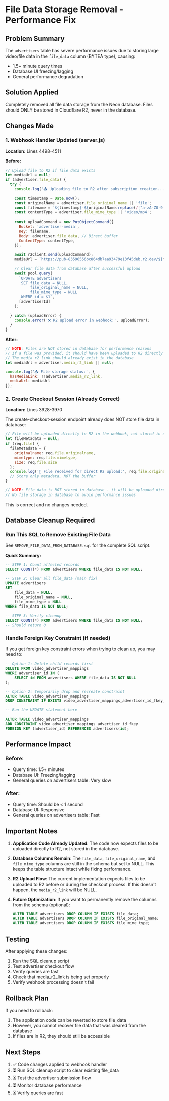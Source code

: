 # File Data Storage Removal - Performance Fix

## Problem Summary
The `advertisers` table has severe performance issues due to storing large video/file data in the `file_data` column (BYTEA type), causing:
- 1.5+ minute query times
- Database UI freezing/lagging
- General performance degradation

## Solution Applied
Completely removed all file data storage from the Neon database. Files should ONLY be stored in Cloudflare R2, never in the database.

## Changes Made

### 1. Webhook Handler Updated (server.js)
**Location:** Lines 4498-4511

**Before:**
```javascript
// Upload file to R2 if file data exists
let mediaUrl = null;
if (advertiser.file_data) {
  try {
    console.log('📤 Uploading file to R2 after subscription creation...');
    
    const timestamp = Date.now();
    const originalName = advertiser.file_original_name || 'file';
    const filename = `${timestamp}-${originalName.replace(/[^a-zA-Z0-9.-]/g, '_')}`;
    const contentType = advertiser.file_mime_type || 'video/mp4';
    
    const uploadCommand = new PutObjectCommand({
      Bucket: 'advertiser-media',
      Key: filename,
      Body: advertiser.file_data, // Direct buffer
      ContentType: contentType,
    });
    
    await r2Client.send(uploadCommand);
    mediaUrl = `https://pub-83596556bc864db7aa93479e13f45deb.r2.dev/${filename}`;
    
    // Clear file data from database after successful upload
    await pool.query(
      `UPDATE advertisers 
       SET file_data = NULL, 
           file_original_name = NULL, 
           file_mime_type = NULL 
       WHERE id = $1`,
      [advertiserId]
    );
    
  } catch (uploadError) {
    console.error('❌ R2 upload error in webhook:', uploadError);
  }
}
```

**After:**
```javascript
// NOTE: Files are NOT stored in database for performance reasons
// If a file was provided, it should have been uploaded to R2 directly
// The media_r2_link should already exist in the database
let mediaUrl = advertiser.media_r2_link || null;

console.log('📤 File storage status:', {
  hasMediaLink: !!advertiser.media_r2_link,
  mediaUrl: mediaUrl
});
```

### 2. Create Checkout Session (Already Correct)
**Location:** Lines 3928-3970

The create-checkout-session endpoint already does NOT store file data in database:
```javascript
// File will be uploaded directly to R2 in the webhook, not stored in database
let fileMetadata = null;
if (req.file) {
  fileMetadata = {
    originalname: req.file.originalname,
    mimetype: req.file.mimetype,
    size: req.file.size
  };
  console.log('📁 File received for direct R2 upload:', req.file.originalname);
  // Store only metadata, NOT the buffer
}

// NOTE: File data is NOT stored in database - it will be uploaded directly to R2 in the webhook
// No file storage in database to avoid performance issues
```

This is correct and no changes needed.

## Database Cleanup Required

### Run This SQL to Remove Existing File Data

See `REMOVE_FILE_DATA_FROM_DATABASE.sql` for the complete SQL script.

**Quick Summary:**
```sql
-- STEP 1: Count affected records
SELECT COUNT(*) FROM advertisers WHERE file_data IS NOT NULL;

-- STEP 2: Clear all file_data (main fix)
UPDATE advertisers 
SET 
    file_data = NULL,
    file_original_name = NULL,
    file_mime_type = NULL
WHERE file_data IS NOT NULL;

-- STEP 3: Verify cleanup
SELECT COUNT(*) FROM advertisers WHERE file_data IS NOT NULL;
-- Should return 0
```

### Handle Foreign Key Constraint (if needed)

If you get foreign key constraint errors when trying to clean up, you may need to:

```sql
-- Option 1: Delete child records first
DELETE FROM video_advertiser_mappings 
WHERE advertiser_id IN (
    SELECT id FROM advertisers WHERE file_data IS NOT NULL
);

-- Option 2: Temporarily drop and recreate constraint
ALTER TABLE video_advertiser_mappings 
DROP CONSTRAINT IF EXISTS video_advertiser_mappings_advertiser_id_fkey;

-- Run the UPDATE statement here

ALTER TABLE video_advertiser_mappings
ADD CONSTRAINT video_advertiser_mappings_advertiser_id_fkey
FOREIGN KEY (advertiser_id) REFERENCES advertisers(id);
```

## Performance Impact

### Before:
- Query time: 1.5+ minutes
- Database UI: Freezing/lagging
- General queries on advertisers table: Very slow

### After:
- Query time: Should be < 1 second
- Database UI: Responsive
- General queries on advertisers table: Fast

## Important Notes

1. **Application Code Already Updated**: The code now expects files to be uploaded directly to R2, not stored in the database.

2. **Database Columns Remain**: The `file_data`, `file_original_name`, and `file_mime_type` columns are still in the schema but set to NULL. This keeps the table structure intact while fixing performance.

3. **R2 Upload Flow**: The current implementation expects files to be uploaded to R2 before or during the checkout process. If this doesn't happen, the `media_r2_link` will be NULL.

4. **Future Optimization**: If you want to permanently remove the columns from the schema (optional):
   ```sql
   ALTER TABLE advertisers DROP COLUMN IF EXISTS file_data;
   ALTER TABLE advertisers DROP COLUMN IF EXISTS file_original_name;
   ALTER TABLE advertisers DROP COLUMN IF EXISTS file_mime_type;
   ```

## Testing

After applying these changes:
1. Run the SQL cleanup script
2. Test advertiser checkout flow
3. Verify queries are fast
4. Check that media_r2_link is being set properly
5. Verify webhook processing doesn't fail

## Rollback Plan

If you need to rollback:
1. The application code can be reverted to store file_data
2. However, you cannot recover file data that was cleared from the database
3. If files are in R2, they should still be accessible

## Next Steps

1. ✅ Code changes applied to webhook handler
2. ⏳ Run SQL cleanup script to clear existing file_data
3. ⏳ Test the advertiser submission flow
4. ⏳ Monitor database performance
5. ⏳ Verify queries are fast

